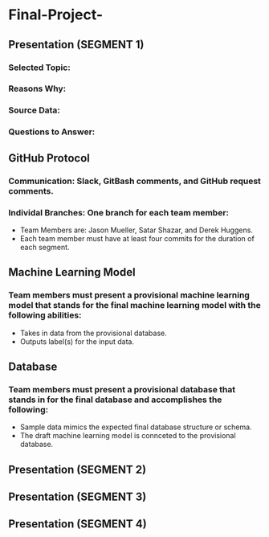 # Final-Project-

## Presentation (SEGMENT 1)

### Selected Topic: 
### Reasons Why: 
### Source Data: 
### Questions to Answer: 

## GitHub Protocol

### Communication: Slack, GitBash comments, and GitHub request comments.

### Individal Branches: One branch for each team member:
- Team Members are: Jason Mueller, Satar Shazar, and Derek Huggens.
- Each team member must have at least four commits for the duration of each segment.

## Machine Learning Model

### Team members must present a provisional machine learning model that stands for the final machine learning model with the following abilities:
- Takes in data from the provisional database.
- Outputs label(s) for the input data.

## Database

### Team members must present a provisional database that stands in for the final database and accomplishes the following:
- Sample data mimics the expected final database structure or schema.
- The draft machine learning model is connceted to the provisional database.

## Presentation (SEGMENT 2)

## Presentation (SEGMENT 3)

## Presentation (SEGMENT 4)



